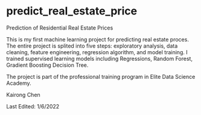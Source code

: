 # predict_real_estate_price
 Prediction of Residential Real Estate Prices

This is my first machine learning project for predicting real estate proces. The entire project is splited into five steps: exploratory analysis, data cleaning, feature engineering, regression algorithm, and model training. I trained supervised learning models including Regressions, Random Forest, Gradient Boosting Decision Tree. 

The project is part of the professional training program in Elite Data Science Academy.

Kairong Chen

Last Edited: 1/6/2022